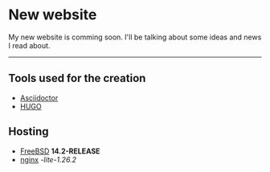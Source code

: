 # New website

My new website is comming soon.
I'll be talking about some ideas and news I read about.

---

## Tools used for the creation

* [Asciidoctor](https://asciidoctor.org/)
* [HUGO](https://gohugo.io/)

## Hosting

* [FreeBSD](https://www.freebsd.org/) **14.2-RELEASE**
* [nginx](https://nginx.com/) *-lite-1.26.2*
